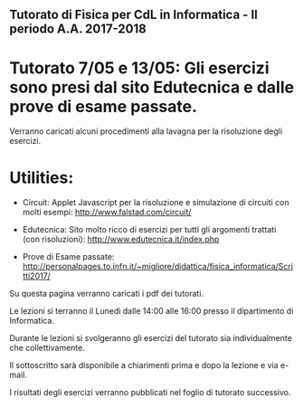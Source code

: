 ## Tutorato di Fisica per CdL in Informatica - II periodo A.A. 2017-2018

# Tutorato 7/05 e 13/05: Gli esercizi sono presi dal sito Edutecnica e dalle prove di esame passate.
Verranno caricati alcuni procedimenti alla lavagna per la risoluzione degli esercizi.

# Utilities:

+ Circuit: Applet Javascript per la risoluzione e simulazione di circuiti con molti esempi: http://www.falstad.com/circuit/

+ Edutecnica: Sito molto ricco di esercizi per tutti gli argomenti trattati (con risoluzioni): http://www.edutecnica.it/index.php

+ Prove di Esame passate: http://personalpages.to.infn.it/~migliore/didattica/fisica_informatica/Scritti2017/

Su questa pagina verranno caricati i pdf dei tutorati.  

Le lezioni si terranno il Lunedì dalle 14:00 alle 16:00 presso il dipartimento di Informatica.

Durante le lezioni si svolgeranno gli esercizi del tutorato sia individualmente che collettivamente.

Il sottoscritto sarà disponibile a chiarimenti prima e dopo la lezione e via e-mail.

I risultati degli esercizi verranno pubblicati nel foglio di tutorato successivo.
